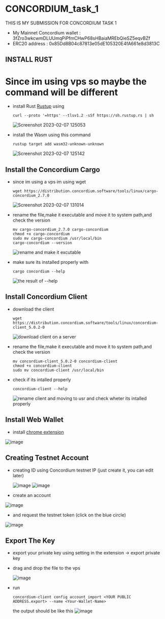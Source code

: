 # CONCORDIUM_task_1
THIS IS MY SUBMISSION FOR CONCORDIUM TASK 1

- My Mainnet Concordium wallet : 3fZro3wkcwmDLUUmqPiPfmCHwP68sHBaiaMREbQieSZ5eqvBZf
- ERC20 address : 0x85Dd8B04c87813e05dE105320E4fA661e8d3813C


## INSTALL RUST
# Since im using vps so maybe the command will be different

- install Rust [Rustup](https://rustup.rs/) using 
    ````
    curl --proto '=https' --tlsv1.2 -sSf https://sh.rustup.rs | sh
    ````
    ![Screenshot 2023-02-07 125053](https://user-images.githubusercontent.com/41656124/217164834-21614858-a676-479d-a514-afbd5f4073d1.png)

- install the Wasm using this command 
    ````
    rustup target add wasm32-unknown-unknown
    ````
    ![Screenshot 2023-02-07 125142](https://user-images.githubusercontent.com/41656124/217165139-2e321d19-4d58-4886-9816-a10b01f83081.png)

## Install the Concordium Cargo
- since im using a vps im using wget
    ````
    wget https://distribution.concordium.software/tools/linux/cargo-concordium_2.7.0
    ````
    ![Screenshot 2023-02-07 131014](https://user-images.githubusercontent.com/41656124/217166750-8f1f461d-1a8b-48ca-8a9d-5cc2717d5b7d.png)

- rename the file,make it executable and move it to system path,and check the version
    ````
    mv cargo-concordium_2.7.0 cargo-concordium
    chmod +x cargo-concordium
    sudo mv cargo-concordium /usr/local/bin
    cargo-concordium --version
    ````
    ![rename and make it excutable](https://user-images.githubusercontent.com/41656124/217166884-2db42dc2-0472-4888-8f59-64fe8b026bff.png)

- make sure its installed properly with
    ````
    cargo concordium --help
    ````
    ![the result of --help](https://user-images.githubusercontent.com/41656124/217167442-9296d483-af3b-473c-adb4-a58c473c19c9.png)

## Install Concordium Client
- download the client
    ````
    wget https://distribution.concordium.software/tools/linux/concordium-client_5.0.2-0
    ````
    ![download client on a server](https://user-images.githubusercontent.com/41656124/217167930-afe098b7-d046-4218-afd1-7071c8c3d5e4.png)

- rename the file,make it executable and move it to system path,and check the version
    ````
    mv concordium-client_5.0.2-0 concordium-client
    chmod +x concordium-client
    sudo mv concordium-client /usr/local/bin
    ````
- check if its intalled properly
    ````
    concordium-client --help
    ````
    ![rename client and moving to usr and check wheter its intalled properly](https://user-images.githubusercontent.com/41656124/217168621-121efa79-143b-4aae-bf3e-e383bd3b14e5.png)

## Install Web Wallet
- install [chrome extension](https://chrome.google.com/webstore/detail/concordium-wallet/mnnkpffndmickbiakofclnpoiajlegmg?hl=en-US)

![image](https://user-images.githubusercontent.com/41656124/217176954-cc3827a0-1f07-4e79-95e3-3b50c4754c0f.png)


## Creating Testnet Account
- creating ID using Concordium testnet IP (just create it, you can edit later)


  ![image](https://user-images.githubusercontent.com/41656124/217169515-7fe2cbc2-76d8-4fdb-b563-d516321dedcb.png)
  ![image](https://user-images.githubusercontent.com/41656124/217169601-3adf5b07-fe3c-4af8-9c9e-e20c668fb0f9.png)
  
 
- create an account

![image](https://user-images.githubusercontent.com/41656124/217170073-f919f1a6-f7aa-4524-a884-d974dc54d567.png)

- and request the testnet token (click on the blue circle)

![image](https://user-images.githubusercontent.com/41656124/217170530-e2ca6a54-5c6f-4eeb-8809-0a8906b4f419.png)

 ## Export The Key
- export your private key using setting in the extension -> export private key
- drag and drop the file to the vps

    ![image](https://user-images.githubusercontent.com/41656124/217171414-ad9e8245-9fe9-480a-b0c2-236ce024feb1.png)

- run  
    ````
    concordium-client config account import <YOUR PUBLIC ADDRESS.export> --name <Your-Wallet-Name> 
    ````
    the output should be like this
    ![image](https://user-images.githubusercontent.com/41656124/217171624-57334ee6-e76b-409a-a2d4-cd0ba3d5e7d7.png)

   



